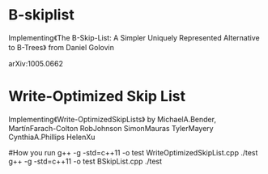 # B-skiplist

Implementing《The B-Skip-List: A Simpler Uniquely Represented Alternative to B-Trees》 from Daniel Golovin

arXiv:1005.0662

# Write-Optimized Skip List

Implementing《Write-OptimizedSkipLists》 by MichaelA.Bender, MartínFarach-Colton RobJohnson SimonMauras TylerMayery CynthiaA.Phillips HelenXu


#How you run
g++ -g -std=c++11 -o test WriteOptimizedSkipList.cpp
./test
g++ -g -std=c++11 -o test BSkipList.cpp
./test


